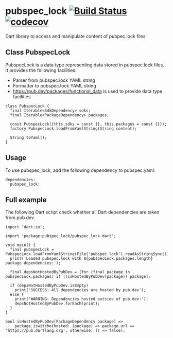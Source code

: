 # pubspec_lock [![Build Status](https://travis-ci.org/alexei-sintotski/pubspec_lock.svg?branch=master)](https://travis-ci.org/alexei-sintotski/pubspec_lock) [![codecov](https://codecov.io/gh/alexei-sintotski/pubspec_lock/branch/master/graph/badge.svg)](https://codecov.io/gh/alexei-sintotski/pubspec_lock)
Dart library to access and manipulate content of pubpec.lock files

## Class PubspecLock

PubspecLock is a data type representing data stored in pubspec.lock files.
It provides the following facilities:
- Parser from pubspec.lock YAML string
- Formatter to pubspec.lock YAML string
- https://pub.dev/packages/functional_data is used to provide data type facilities

```
class PubspecLock {
  final Iterable<SdkDependency> sdks;
  final Iterable<PackageDependency> packages;

  const PubspecLock({this.sdks = const {}, this.packages = const {}});
  factory PubspecLock.loadFromYamlString(String content);

  String toYaml();
}
```

## Usage

To use pubspec_lock, add the following dependency to pubspec.yaml:

```
dependencies:
  pubspec_lock:
```

## Full example

The following Dart script check whether all Dart dependencies are taken from pub.dev.

```
import 'dart:io';

import 'package:pubspec_lock/pubspec_lock.dart';

void main() {
  final pubspecLock = PubspecLock.loadFromYamlString(File('pubspec.lock').readAsStringSync());
  print('Loaded pubspec.lock with ${pubspecLock.packages.length} package dependencies:');

  final depsNotHostedByPubDev = [for (final package in pubspecLock.packages) if (!isHostedByPubDev(package)) package];

  if (depsNotHostedByPubDev.isEmpty)
    print('SUCCESS: All dependencies are hosted by pub.dev');
  else {
    print('WARNING: Dependencies hosted outside of pub.dev:');
    depsNotHostedByPubDev.forEach(print);
  }
}

bool isHostedByPubDev(PackageDependency package) =>
    package.iswitcho(hosted: (package) => package.url == 'https://pub.dartlang.org', otherwise: () => false);
```
